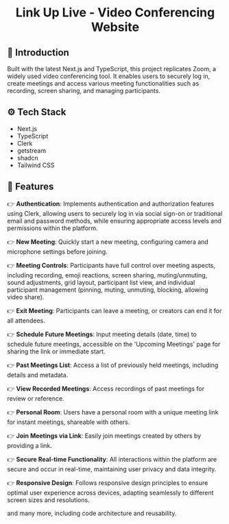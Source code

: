 

  <h1 align="center">Link Up Live - Video Conferencing Website</h1>

  


## <a name="introduction">🤖 Introduction</a>

Built with the latest Next.js and TypeScript, this project replicates Zoom, a widely used video conferencing tool. It enables users to securely log in, create meetings and access various meeting functionalities such as recording, screen sharing, and managing participants.


## <a name="tech-stack">⚙️ Tech Stack</a>

- Next.js
- TypeScript
- Clerk
- getstream
- shadcn
- Tailwind CSS

## <a name="features">🔋 Features</a>


👉 **Authentication**: Implements authentication and authorization features using Clerk, allowing users to securely log in via social sign-on or traditional email and password methods, while ensuring appropriate access levels and permissions within the platform.

👉 **New Meeting**: Quickly start a new meeting, configuring camera and microphone settings before joining.

👉 **Meeting Controls**: Participants have full control over meeting aspects, including recording, emoji reactions, screen sharing, muting/unmuting, sound adjustments, grid layout, participant list view, and individual participant management (pinning, muting, unmuting, blocking, allowing video share).

👉 **Exit Meeting**: Participants can leave a meeting, or creators can end it for all attendees.

👉 **Schedule Future Meetings**: Input meeting details (date, time) to schedule future meetings, accessible on the 'Upcoming Meetings' page for sharing the link or immediate start.

👉 **Past Meetings List**: Access a list of previously held meetings, including details and metadata.

👉 **View Recorded Meetings**: Access recordings of past meetings for review or reference.

👉 **Personal Room**: Users have a personal room with a unique meeting link for instant meetings, shareable with others.

👉 **Join Meetings via Link**: Easily join meetings created by others by providing a link.

👉 **Secure Real-time Functionality**: All interactions within the platform are secure and occur in real-time, maintaining user privacy and data integrity.

👉 **Responsive Design**: Follows responsive design principles to ensure optimal user experience across devices, adapting seamlessly to different screen sizes and resolutions.

and many more, including code architecture and reusability. 

